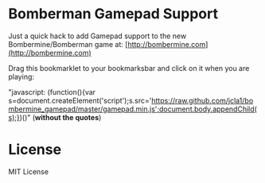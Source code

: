 # Bomberman Gamepad Support

Just a quick hack to add Gamepad support to the new Bombermine/Bomberman game at: [http://bombermine.com](http://bombermine.com)

Drag this bookmarklet to your bookmarksbar and click on it when you are playing:

"javascript: (function(){var s=document.createElement('script');s.src='https://raw.github.com/jcla1/bombermine_gamepad/master/gamepad.min.js';document.body.appendChild(s);})()"
(__without the quotes__)

# License

MIT License
